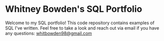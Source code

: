 # Whitney Bowden's SQL Portfolio

Welcome to my SQL portfolio! This code repository contains examples of SQL I've written. Feel free to take a look and reach out via email if you have any questions: whitbowden98@gmail.com
